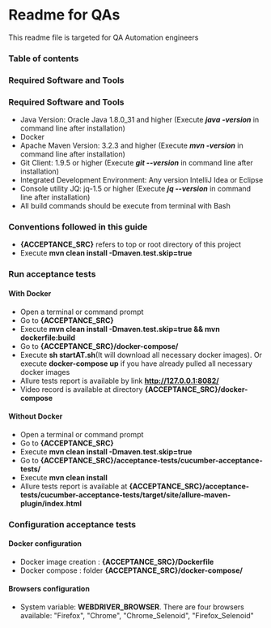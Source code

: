 # Readme for QAs
This readme file is targeted for QA Automation engineers


### Table of contents

### Required Software and Tools

### Required Software and Tools
* Java Version: Oracle Java 1.8.0_31 and higher (Execute **_java -version_** in command line after installation)
* Docker
* Apache Maven Version: 3.2.3 and higher (Execute **_mvn -version_** in command line after installation)
* Git Client: 1.9.5 or higher (Execute **_git --version_** in command line after installation)
* Integrated Development Environment: Any version IntelliJ Idea or Eclipse
* Console utility JQ: jq-1.5 or higher  (Execute **_jq --version_** in command line after installation)
* All build commands should be execute from terminal with Bash


### Conventions followed in this guide
* **{ACCEPTANCE_SRC}** refers to top or root directory of this project
* Execute **mvn clean install -Dmaven.test.skip=true**



### Run acceptance tests

#### With Docker
 * Open a terminal or command prompt
 * Go to **{ACCEPTANCE_SRC}**
 * Execute **mvn clean install -Dmaven.test.skip=true && mvn dockerfile:build**
 * Go to **{ACCEPTANCE_SRC}/docker-compose/**
 * Execute **sh startAT.sh**(It will download all necessary docker images). Or execute **docker-compose up** if you have already pulled all necessary docker images
 * Allure tests report is available by link **http://127.0.0.1:8082/**
 * Video record is available at directory **{ACCEPTANCE_SRC}/docker-compose**
 
#### Without Docker
 * Open a terminal or command prompt
 * Go to **{ACCEPTANCE_SRC}**
 * Execute **mvn clean install -Dmaven.test.skip=true**
 * Go to **{ACCEPTANCE_SRC}/acceptance-tests/cucumber-acceptance-tests/**
 * Execute **mvn clean install**
 * Allure tests report is available at **{ACCEPTANCE_SRC}/acceptance-tests/cucumber-acceptance-tests/target/site/allure-maven-plugin/index.html**
 
 
### Configuration acceptance tests
#### Docker configuration
* Docker image creation : **{ACCEPTANCE_SRC}/Dockerfile**
* Docker compose : folder **{ACCEPTANCE_SRC}/docker-compose/**
#### Browsers configuration
* System variable: **WEBDRIVER_BROWSER**. There are four browsers available: "Firefox", "Chrome", "Chrome_Selenoid", "Firefox_Selenoid"

